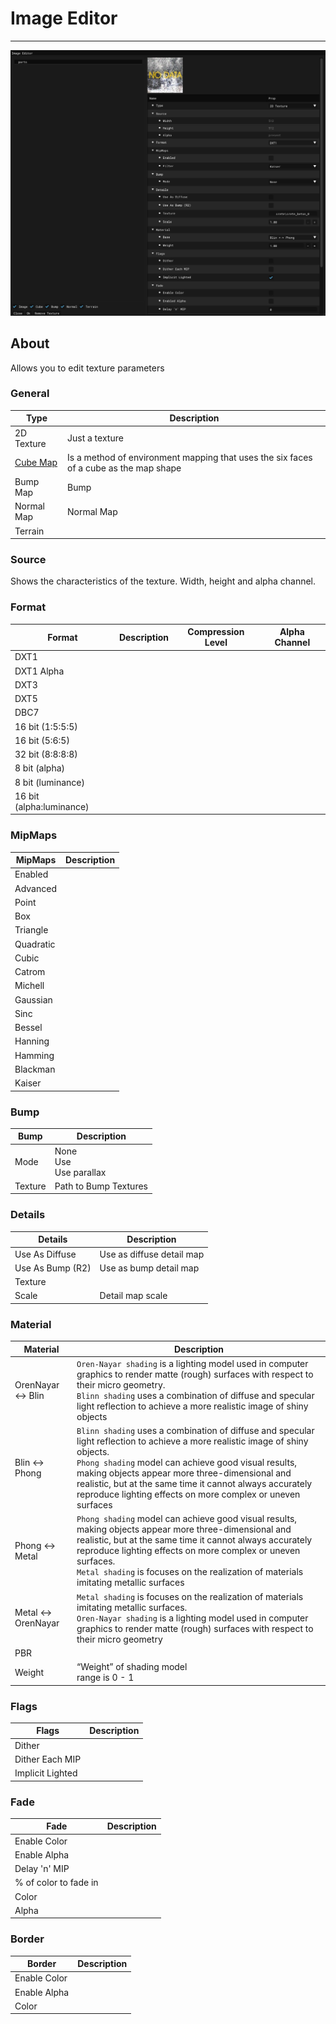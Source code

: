 # Image Editor

___

![image-editor centered](images/image-editor.png)

## About

Allows you to edit texture parameters

### General

| Type | Description |
|---|---|
| 2D Texture | Just a texture |
| [Cube Map](https://en.wikipedia.org/wiki/Cube_mapping) | Is a method of environment mapping that uses the six faces of a cube as the map shape |
| Bump Map | Bump |
| Normal Map | Normal Map |
| Terrain |  |

### Source

Shows the characteristics of the texture. Width, height and alpha channel.

### Format

| Format | Description | Compression Level | Alpha Channel |
|---|---|---|---|
| DXT1 |  |  |  |
| DXT1 Alpha |  |  |  |
| DXT3 |   |  |  |
| DXT5 |  |  |  |
| DBC7 |  |  |  |
| 16 bit (1:5:5:5) |  |  |  |
| 16 bit (5:6:5) |  |  |  |
| 32 bit (8:8:8:8) |  |  |  |
| 8 bit (alpha) |  |  |  |
| 8 bit (luminance) |  |  |  |
| 16 bit (alpha:luminance) |  |  |  |

### MipMaps

| MipMaps | Description |
|---|---|
| Enabled |  |
| Advanced |  |
| Point |  |
| Box |  |
| Triangle |  |
| Quadratic |  |
| Cubic |  |
| Catrom |  |
| Michell |  |
| Gaussian |  |
| Sinc |  |
| Bessel |  |
| Hanning |  |
| Hamming |  |
| Blackman |  |
| Kaiser |  |

### Bump

| Bump | Description |
|---|---|
| Mode | None<br> Use<br> Use parallax |
| Texture | Path to Bump Textures |

### Details

| Details | Description |
|---|---|
| Use As Diffuse | Use as diffuse detail map |
| Use As Bump (R2) | Use as bump detail map |
| Texture |  |
| Scale | Detail map scale |

### Material

| Material | Description |
|---|---|
| OrenNayar <-> Blin | `Oren-Nayar shading` is a lighting model used in computer graphics to render matte (rough) surfaces with respect to their micro geometry.<br> `Blinn shading` uses a combination of diffuse and specular light reflection to achieve a more realistic image of shiny objects |
| Blin <-> Phong | `Blinn shading` uses a combination of diffuse and specular light reflection to achieve a more realistic image of shiny objects.<br> `Phong shading` model can achieve good visual results, making objects appear more three-dimensional and realistic, but at the same time it cannot always accurately reproduce lighting effects on more complex or uneven surfaces |
| Phong <-> Metal | `Phong shading` model can achieve good visual results, making objects appear more three-dimensional and realistic, but at the same time it cannot always accurately reproduce lighting effects on more complex or uneven surfaces.<br> `Metal shading` is focuses on the realization of materials imitating metallic surfaces |
| Metal <-> OrenNayar | `Metal shading` is focuses on the realization of materials imitating metallic surfaces.<br> `Oren-Nayar shading` is a lighting model used in computer graphics to render matte (rough) surfaces with respect to their micro geometry |
| PBR |  |
| Weight | “Weight” of shading model<br> range is 0 - 1 |

### Flags

| Flags | Description |
|---|---|
| Dither |  |
| Dither Each MIP |  |
| Implicit Lighted |  |

### Fade

| Fade | Description |
|---|---|
| Enable Color |  |
| Enable Alpha |  |
| Delay 'n' MIP |  |
| % of color to fade in  |  |
| Color |  |
| Alpha |  |

### Border

| Border | Description |
|---|---|
| Enable Color |  |
| Enable Alpha |  |
| Color |  |
